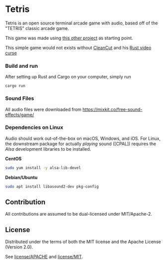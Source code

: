 # Tetris

Tetris is an open source terminal arcade game with audio, based off of the "TETRIS" classic arcade game.

This game was made using [this other project](https://github.com/CleanCut/invaders) as starting point.

This simple game would not exists without [CleanCut](https://github.com/CleanCut) and his [Rust video curse](https://www.udemy.com/course/ultimate-rust-crash-course/?referralCode=AF30FAD8C6CCCC2C94F0)

### Build and run

After setting up Rust and Cargo on your computer, simply run

    cargo run

### Sound Files

All audio files were downloaded from https://mixkit.co/free-sound-effects/game/

### Dependencies on Linux

Audio should work out-of-the-box on macOS, Windows, and iOS.  For Linux, the
downstream package for actually _playing_ sound ([CPAL]) requires
the *Alsa* development libraries to be installed.

**CentOS**

```bash
sudo yum install -y alsa-lib-devel
```

**Debian/Ubuntu**

```bash
sudo apt install libasound2-dev pkg-config
```

## Contribution

All contributions are assumed to be dual-licensed under MIT/Apache-2.

## License

Distributed under the terms of both the MIT license and the Apache License (Version 2.0).

See [license/APACHE](license/APACHE) and [license/MIT](license/MIT).
